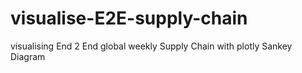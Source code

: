 # visualise-E2E-supply-chain
visualising End 2 End global weekly Supply Chain with plotly Sankey Diagram 
